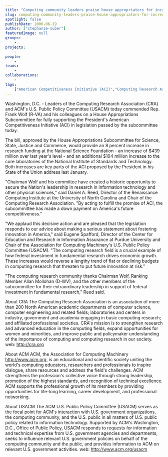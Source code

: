 ```yaml
---
title: "Computing community leaders praise house appropriators for increasing research funding to aid competitiveness"
slug: computing-community-leaders-praise-house-appropriators-for-increasing-research-funding-to-aid-competitiveness
spotlight: false
publishDate: 2006-06-19
author: ["stephanie-suber"]
featuredImage: null
groups:
    - 
projects:
    - 
people:
    - 
teams: 
    - 
collaborations:
    - 
tags:
    ["American Competitiveness Initiative (ACI)","Computing Research Association (CRA)"]
---
```

Washington, D.C. - Leaders of the Computing Research Association (CRA) and ACM's U.S. Public Policy Committee (USACM) today commended Rep. Frank Wolf (R-VA) and his colleagues on a House Appropriations Subcommittee for fully supporting the President's American Competitiveness Initiative (ACI) in legislation passed by the subcommittee today. <!--more-->

The bill, approved by the House Appropriations Subcommittee for Science, State, Justice and Commerce, would provide an 8 percent increase in research funding at the National Science Foundation - an increase of $439 million over last year's level - and an additional $104 million increase to the core laboratories of the National Institute of Standards and Technology. Both increases are key parts of the ACI proposed by the President in his State of the Union address last January.

"Chairman Wolf and his committee have created a historic opportunity to secure the Nation's leadership in research in information technology and other physical sciences," said Daniel A. Reed, Director of the Renaissance Computing Institute at the University of North Carolina and Chair of the Computing Research Association. "By acting to fulfill the promise of ACI, the subcommittee has made a down payment on America's future competitiveness."

"We applaud this decisive action and are pleased that the legislation responds to our advice about making a serious statement about fostering innovation in America," said Eugene Spafford, Director of the Center for Education and Research in Information Assurance at Purdue University and Chair of the Association for Computing Machinery's U.S. Public Policy Committee (USACM). "The computing research field is a crucial example of how federal investment in fundamental research drives economic growth. These increases would reverse a lengthy trend of flat or declining budgets in computing research that threaten to put future innovation at risk."

"The computing research community thanks Chairman Wolf, Ranking Member Allan Mollohan (D-WV), and the other members of the subcommittee for their extraordinary leadership in support of federal investment in fundamental research," Reed said.

<span class="head3">About CRA </span>
The Computing Research Association is an association of more than 200 North American academic departments of computer science, computer engineering and related fields; laboratories and centers in industry, government and academia engaging in basic computing research; and affiliated professional societies. CRA's mission is to strengthen research and advanced education in the computing fields, expand opportunities for women and minorities, and improve public and policymaker understanding of the importance of computing and computing research in our society. web: http://cra.org

<span class="head3">About ACM </span>
ACM, the Association for Computing Machinery http://www.acm.org, is an educational and scientific society uniting the world's computing educators, researchers and professionals to inspire dialogue, share resources and address the field's challenges. ACM strengthens the profession's collective voice through strong leadership, promotion of the highest standards, and recognition of technical excellence. ACM supports the professional growth of its members by providing opportunities for life-long learning, career development, and professional networking.

<span class="head3">About USACM </span>
The ACM U.S. Public Policy Committee (USACM) serves as the focal point for ACM's interaction with U.S. government organizations, the computing community, and the U.S. public in all matters of U.S. public policy related to information technology. Supported by ACM's Washington, D.C., Office of Public Policy, USACM responds to requests for information and technical expertise from U.S. government agencies and departments, seeks to influence relevant U.S. government policies on behalf of the computing community and the public, and provides information to ACM on relevant U.S. government activities. web: http://www.acm.org/usacm
